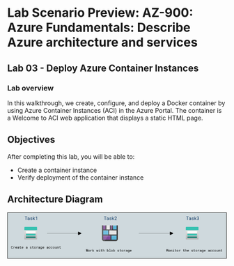 # Lab Scenario Preview: AZ-900: Azure Fundamentals: Describe Azure architecture and services

## Lab 03 - Deploy Azure Container Instances

### Lab overview

In this walkthrough, we create, configure, and deploy a Docker container by using Azure Container Instances (ACI) in the Azure Portal. The container is a Welcome to ACI web application that displays a static HTML page.

## Objectives

After completing this lab, you will be able to:

- Create a container instance
- Verify deployment of the container instance

## Architecture Diagram

![](../images/az900lab05.PNG)
